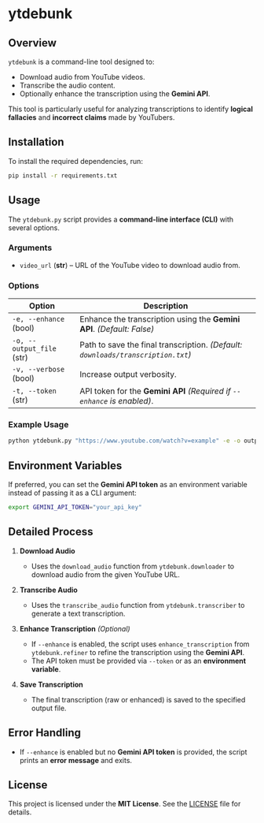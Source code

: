 # ytdebunk  

## Overview  
`ytdebunk` is a command-line tool designed to:  
- Download audio from YouTube videos.  
- Transcribe the audio content.  
- Optionally enhance the transcription using the **Gemini API**.  

This tool is particularly useful for analyzing transcriptions to identify **logical fallacies** and **incorrect claims** made by YouTubers.  

## Installation  

To install the required dependencies, run:  

```sh
pip install -r requirements.txt
```

## Usage  

The `ytdebunk.py` script provides a **command-line interface (CLI)** with several options.  

### **Arguments**  
- `video_url` (**str**) – URL of the YouTube video to download audio from.  

### **Options**  
| Option                  | Description |
|-------------------------|-------------|
| `-e, --enhance` (bool) | Enhance the transcription using the **Gemini API**. *(Default: False)* |
| `-o, --output_file` (str) | Path to save the final transcription. *(Default: `downloads/transcription.txt`)* |
| `-v, --verbose` (bool) | Increase output verbosity. |
| `-t, --token` (str) | API token for the **Gemini API** *(Required if `--enhance` is enabled)*. |

### **Example Usage**  

```sh
python ytdebunk.py "https://www.youtube.com/watch?v=example" -e -o output.txt -v -t YOUR_GEMINI_API_TOKEN
```

## **Environment Variables**  
If preferred, you can set the **Gemini API token** as an environment variable instead of passing it as a CLI argument:

```sh
export GEMINI_API_TOKEN="your_api_key"
```

## **Detailed Process**  

1. **Download Audio**  
   - Uses the `download_audio` function from `ytdebunk.downloader` to download audio from the given YouTube URL.  

2. **Transcribe Audio**  
   - Uses the `transcribe_audio` function from `ytdebunk.transcriber` to generate a text transcription.  

3. **Enhance Transcription** *(Optional)*  
   - If `--enhance` is enabled, the script uses `enhance_transcription` from `ytdebunk.refiner` to refine the transcription using the **Gemini API**.  
   - The API token must be provided via `--token` or as an **environment variable**.  

4. **Save Transcription**  
   - The final transcription (raw or enhanced) is saved to the specified output file.  

## **Error Handling**  
- If `--enhance` is enabled but no **Gemini API token** is provided, the script prints an **error message** and exits.  

## **License**  
This project is licensed under the **MIT License**. See the [LICENSE](LICENSE) file for details.  

